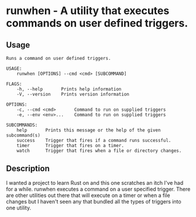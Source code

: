 # runwhen - A utility that executes commands on user defined triggers.

## Usage

```
Runs a command on user defined triggers.

USAGE:
    runwhen [OPTIONS] --cmd <cmd> [SUBCOMMAND]

FLAGS:
    -h, --help       Prints help information
    -V, --version    Prints version information

OPTIONS:
    -c, --cmd <cmd>       Command to run on supplied triggers
    -e, --env <env>...    Command to run on supplied triggers

SUBCOMMANDS:
    help       Prints this message or the help of the given subcommand(s)
    success    Trigger that fires if a command runs successful.
    timer      Trigger that fires on a timer.
    watch      Trigger that fires when a file or directory changes.
```

## Description

I wanted a project to learn Rust on and this one scratches an itch I've had for
a while. runwhen executes a command on a user specified trigger. There are other
utilities out there that will execute on a timer or when a file changes but I
haven't seen any that bundled all the types of triggers into one utility.

